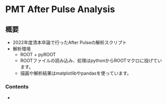 # PMT After Pulse Analysis
## 概要
- 2022年度清本卒論で行ったAfter Pulseの解析スクリプト
- 解析環境
  - ROOT + pyROOT
  - ROOTファイルの読み込み、処理はpythonからROOTマクロに投げています。
  - 描画や解析結果はmatplotlibやpandasを使っています。
### Contents
- 